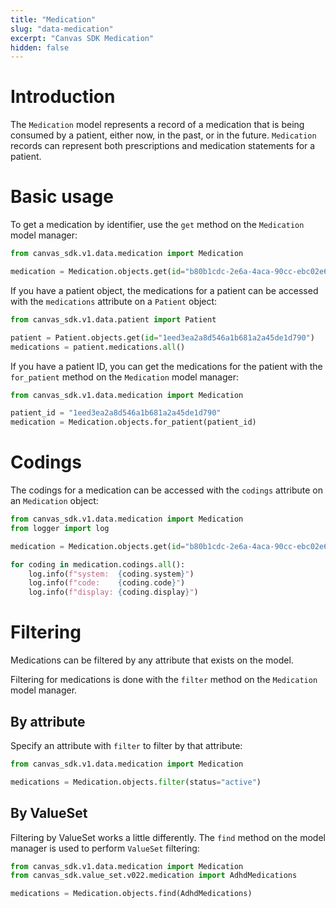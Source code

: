 ```yaml
---
title: "Medication"
slug: "data-medication"
excerpt: "Canvas SDK Medication"
hidden: false
---
```


# Introduction

The `Medication` model represents a record of a medication that is being consumed by a patient, either now, in the past, or in the future. `Medication` records can represent both prescriptions and medication statements for a patient.

# Basic usage

To get a medication by identifier, use the `get` method on the `Medication` model manager:

```python
from canvas_sdk.v1.data.medication import Medication

medication = Medication.objects.get(id="b80b1cdc-2e6a-4aca-90cc-ebc02e683f35")
```

If you have a patient object, the medications for a patient can be accessed with the `medications` attribute on a `Patient` object:

```python
from canvas_sdk.v1.data.patient import Patient

patient = Patient.objects.get(id="1eed3ea2a8d546a1b681a2a45de1d790")
medications = patient.medications.all()
```

If you have a patient ID, you can get the medications for the patient with the `for_patient` method on the `Medication` model manager:

```python
from canvas_sdk.v1.data.medication import Medication

patient_id = "1eed3ea2a8d546a1b681a2a45de1d790"
medication = Medication.objects.for_patient(patient_id)
```

# Codings

The codings for a medication can be accessed with the `codings` attribute on an `Medication` object:

```python
from canvas_sdk.v1.data.medication import Medication
from logger import log

medication = Medication.objects.get(id="b80b1cdc-2e6a-4aca-90cc-ebc02e683f35")

for coding in medication.codings.all():
    log.info(f"system:  {coding.system}")
    log.info(f"code:    {coding.code}")
    log.info(f"display: {coding.display}")
```

# Filtering

Medications can be filtered by any attribute that exists on the model.

Filtering for medications is done with the `filter` method on the `Medication` model manager.

## By attribute

Specify an attribute with `filter` to filter by that attribute:

```python
from canvas_sdk.v1.data.medication import Medication

medications = Medication.objects.filter(status="active")
```

## By ValueSet

Filtering by ValueSet works a little differently. The `find` method on the model manager is used to perform `ValueSet` filtering:

```python
from canvas_sdk.v1.data.medication import Medication
from canvas_sdk.value_set.v022.medication import AdhdMedications

medications = Medication.objects.find(AdhdMedications)
```
